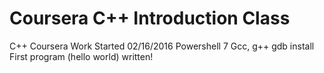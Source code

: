 # Coursera C++ Introduction Class
C++ Coursera Work
Started 02/16/2016
Powershell 7
Gcc, g++ gdb install
First program (hello world) written!

